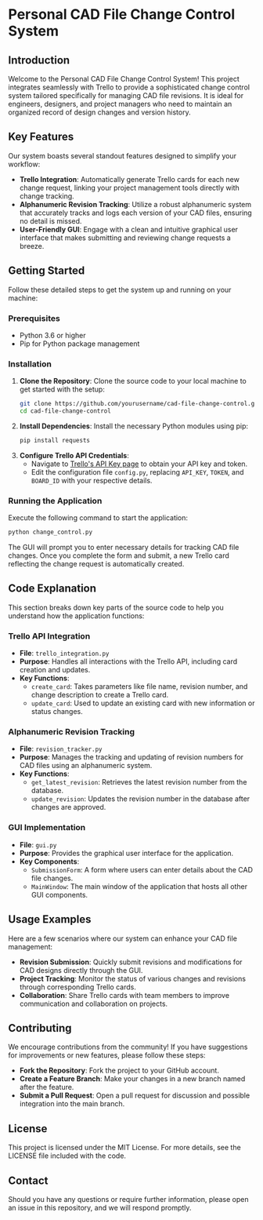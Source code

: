 # Personal CAD File Change Control System

## Introduction
Welcome to the Personal CAD File Change Control System! This project integrates seamlessly with Trello to provide a sophisticated change control system tailored specifically for managing CAD file revisions. It is ideal for engineers, designers, and project managers who need to maintain an organized record of design changes and version history.

## Key Features
Our system boasts several standout features designed to simplify your workflow:

- **Trello Integration**: Automatically generate Trello cards for each new change request, linking your project management tools directly with change tracking.
- **Alphanumeric Revision Tracking**: Utilize a robust alphanumeric system that accurately tracks and logs each version of your CAD files, ensuring no detail is missed.
- **User-Friendly GUI**: Engage with a clean and intuitive graphical user interface that makes submitting and reviewing change requests a breeze.

## Getting Started
Follow these detailed steps to get the system up and running on your machine:

### Prerequisites
- Python 3.6 or higher
- Pip for Python package management

### Installation
1. **Clone the Repository**: Clone the source code to your local machine to get started with the setup:
   ```bash
   git clone https://github.com/yourusername/cad-file-change-control.git
   cd cad-file-change-control
   ```
2. **Install Dependencies**: Install the necessary Python modules using pip:
   ```bash
   pip install requests
   ```
3. **Configure Trello API Credentials**:
   - Navigate to [Trello's API Key page](https://trello.com/app-key) to obtain your API key and token.
   - Edit the configuration file `config.py`, replacing `API_KEY`, `TOKEN`, and `BOARD_ID` with your respective details.

### Running the Application
Execute the following command to start the application:
   ```bash
   python change_control.py
   ```
The GUI will prompt you to enter necessary details for tracking CAD file changes. Once you complete the form and submit, a new Trello card reflecting the change request is automatically created.

## Code Explanation
This section breaks down key parts of the source code to help you understand how the application functions:

### Trello API Integration
- **File**: `trello_integration.py`
- **Purpose**: Handles all interactions with the Trello API, including card creation and updates.
- **Key Functions**:
  - `create_card`: Takes parameters like file name, revision number, and change description to create a Trello card.
  - `update_card`: Used to update an existing card with new information or status changes.

### Alphanumeric Revision Tracking
- **File**: `revision_tracker.py`
- **Purpose**: Manages the tracking and updating of revision numbers for CAD files using an alphanumeric system.
- **Key Functions**:
  - `get_latest_revision`: Retrieves the latest revision number from the database.
  - `update_revision`: Updates the revision number in the database after changes are approved.

### GUI Implementation
- **File**: `gui.py`
- **Purpose**: Provides the graphical user interface for the application.
- **Key Components**:
  - `SubmissionForm`: A form where users can enter details about the CAD file changes.
  - `MainWindow`: The main window of the application that hosts all other GUI components.

## Usage Examples
Here are a few scenarios where our system can enhance your CAD file management:
- **Revision Submission**: Quickly submit revisions and modifications for CAD designs directly through the GUI.
- **Project Tracking**: Monitor the status of various changes and revisions through corresponding Trello cards.
- **Collaboration**: Share Trello cards with team members to improve communication and collaboration on projects.

## Contributing
We encourage contributions from the community! If you have suggestions for improvements or new features, please follow these steps:
- **Fork the Repository**: Fork the project to your GitHub account.
- **Create a Feature Branch**: Make your changes in a new branch named after the feature.
- **Submit a Pull Request**: Open a pull request for discussion and possible integration into the main branch.

## License
This project is licensed under the MIT License. For more details, see the LICENSE file included with the code.

## Contact
Should you have any questions or require further information, please open an issue in this repository, and we will respond promptly.
